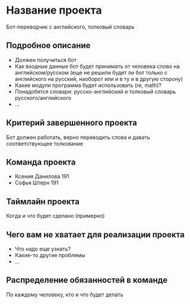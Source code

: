 # Название проекта

Бот-переводчик с английского, толковый словарь

## Подробное описание

- Должен получиться бот
- Как входные данные бот будет принимать от человека слово на английском/русском (еще не решили будет ли бот только с английского на русский, наоборот или и в ту и в другую сторону)
- Какие модули программа будет использовать (re, math)?
- Понадобятся словари: русско-английский и толковый словарь русского/английского
- ...

## Критерий завершенного проекта

Бот должен работать, верно переводить слова и давать соответствующее толкование

## Команда проекта

- Ксения Данилова 191
- Софья Штерн 191

## Таймлайн проекта

Когда и что будет сделано (примерно)

## Чего вам не хватает для реализации проекта

- Что надо еще узнать?
- Какие-то другие проблемы
- ...

## Распределение обязанностей в команде

По каждому человеку, кто и что будет делать

